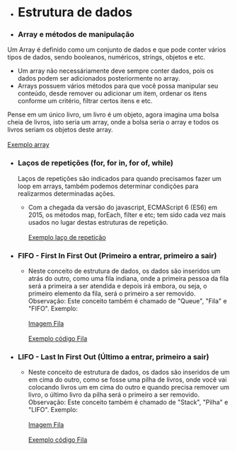 - # Estrutura de dados

- ### Array e métodos de manipulação

Um Array é definido como um conjunto de dados e que pode conter vários tipos de dados, sendo booleanos, numéricos, strings, objetos e etc.

- Um array não necessáriamente deve sempre conter dados, pois os dados podem ser adicionados posteriormente no array.
- Arrays possuem vários métodos para que você possa manipular seu conteúdo, desde remover ou adicionar um item, ordenar os itens conforme um critério, filtrar certos itens e etc.

Pense em um único livro, um livro é um objeto, agora imagina uma bolsa cheia de livros, isto seria um array, onde a bolsa seria o array e todos os livros seriam os objetos deste array.
<br /><br /> [Exemplo array](./array.js)

- ### Laços de repetições (for, for in, for of, while)

  Laços de repetições são indicados para quando precisamos fazer um loop em arrays, também podemos determinar condições para realizarmos determinadas ações.

  - Com a chegada da versão do javascript, ECMAScript 6 (ES6) em 2015, os métodos map, forEach, filter e etc; tem sido cada vez mais usados no lugar destas estruturas de repetição.
    <br /><br /> [Exemplo laço de repetição](./laco-repeticao.js)

- ### FIFO - First In First Out (Primeiro a entrar, primeiro a sair)

  - Neste conceito de estrutura de dados, os dados são inseridos um atrás do outro, como uma fila indiana, onde a primeira pessoa da fila será a primeira a ser atendida e depois irá embora, ou seja, o primeiro elemento da fila, será o primeiro a ser removido.
    Observação: Este conceito também é chamado de "Queue", "Fila" e "FIFO".
    Exemplo:
    <br/><br/> [Imagem Fila](../images/Estrutura-de-dados-Fila.png)
    <br /><br />[Exemplo código Fila](./FIFO-Fila.js)

- ### LIFO - Last In First Out (Último a entrar, primeiro a sair)

  - Neste conceito de estrutura de dados, os dados são inseridos de um em cima do outro, como se fosse uma pilha de livros, onde você vai colocando livros um em cima do outro e quando precisa remover um livro, o último livro da pilha será o primeiro a ser removido.
    Observação: Este conceito também é chamado de "Stack", "Pilha" e "LIFO".
    Exemplo:
    <br/><br/> [Imagem Fila](../images/Estrutura-de-dados-Pilha.png)
    <br /><br />[Exemplo código Fila](./LIFO-Pilha.js)
